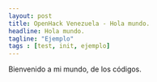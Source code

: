 ```yaml
---
layout: post
title: OpenHack Venezuela - Hola mundo.
headline: Hola mundo.
tagline: "Ejemplo"
tags : [test, init, ejemplo]
---
```


Bienvenido a mi mundo, de los códigos.
